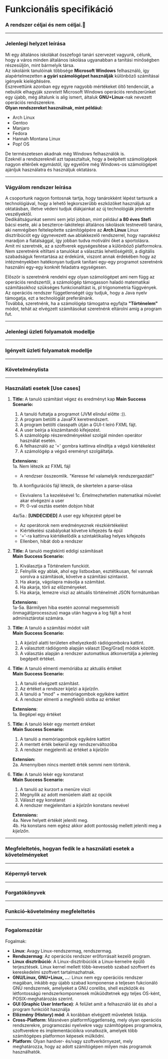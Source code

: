 # Funkcionális specifikáció  
### A rendszer céljai és nem céljai.

---

### Jelenlegi helyzet leírása
Mi egy általános iskolákat összefogó tanári szervezet vagyunk, célunk, hogy a város minden általános iskolása ugyanabban a tanítási minőségben részesüljön, mint bármelyik társa.       
Az iskoláink tanulóinak többsége **Microsoft Windows** felhasználó, így
alapértelmezetten **a gyári számológépet használják** különböző számításai igényeik kielégítésére.      
Észrevettünk azonban egy egyre nagyobb mértékeket öltő tendenciát, a nebulók
elhagyják _szeretett_ Microsoft Windows operációs rendszerünket egy újabb, még általunk is alig ismert, általuk __GNU+Linux__-nak nevezett operációs rendszerekre.       
__Olyan rendszereket használnak, mint például:__   
* Arch Linux
* Gentoo
* Manjaro
* Fedora
* Hannah Montana Linux
* Pop! OS    

De természetesen akadnak még Windows felhasználók is.   
Ezeknél a rendszereknél azt tapasztaltuk, hogy a beépített számológépek nagyon eltérőek egymástól, így egyelőre még Windows-os számológépet ajánljuk használatra és használjuk oktatásra.    

---

### Vágyálom rendszer leírása  
A csoportunk nagyon fontosnak tartja, hogy tanárokként lépést tartsunk a technológiával, hogy a lehető legkorszerűbb eszközöket használjuk az oktatásban, illetve védeni tudjuk diákjainkat az új technológiák jelentette veszélyektől.    
Dedikáltságunkat semmi sem jelzi jobban, mint például **a 80 éves Stefi** bácsi esete, aki a beszterce-lakótelepi általános iskolások testnevelő tanára, aki nemrégiben feltelepítette számítógépére az **Arch Linux** Linux disztribúciót egy úgynevezett ``dwm`` ablakkezelő rendszerrel, hogy naprakész maradjon a fiatalsággal, így jobban tudva motiválni őket a sportolásra.     
Amit mi szeretnék, az a szoftverek egységesítése a különböző platformokra. Nem szeretnénk eltiltani a tanulókat a választás lehetőségétől, a digitális szabadságuk fenntartása az érdekünk, viszont annak érdekében hogy az intézményekben hatékonyan tudjunk tanítani egy-egy programot szeretnénk használni egy-egy konkrét feladatra egységesen.  

Először is szeretnénk rendelni egy olyan számológépet ami nem függ az operációs rendszertől, a számológép támogasson haladó matematikai számításokhoz szükséges funkcionalitást is, pl trigonometria függvények. Az operációs rendszer függetlenségét úgy tudjuk, hogy a Java nyelv támogatja, ezt a technológiát preferálnánk.    
Továbbá, szeretnénk, ha a számológép támogatna egyfajta __"Történelem"__ módot, tehát az elvégzett számításokat szeretnénk eltárolni amíg a program fut.     

---

### Jelenlegi üzleti folyamatok modellje

---

### Igényelt üzleti folyamatok modellje

---

### Követelménylista

---

### Használati esetek [Use cases]
1. __Title:__  A tanuló számítást végez és eredményt kap
   __Main Success Scenario:__ 
    1. A tanuló futtatja a programot (JVM elindul előtte :)).
    2. A program betölti a JavaFX keretrendszert.
    3. A program betölti classpath útján a GUI-t leíró FXML fájt.
    4. A user beírja a kiszámítandó kifejezést.
    5. A számológép részeredményekkel szolgál minden operátor használat esetén.
    6. A felhasználó az '=' gombra kattinva elindítja a végső kiértékelést
    7. A számológép a végső ereményt szolgáltatja.               

    __Extensions:__   
    1a. Nem létezik az FXML fájl    
   * A rendzser összeomlik. "Keresse fel valamelyik rendszergazdát!"  

   1b. A konfigurációs fájl létezik, de sikertelen a parse-olása
   * Ekvivalens 1.a kezelésével
   1c. Értelmezhetetlen matematikai művelet akar elvégezni a user
   * Pl: 0-val osztás esetén dobjon hibát 

   4a/5a.: __[UNDECIDED]__ A user egy kifejezést gépel be
   * Az operátorok nem eredményeznek részkiértékelést
   * Kiértékelési szabályokat követve kifejezés fa épül
   * '='-ra kattinva kiértékelődik a szintaktikailag helyes kifejezés
   * Ellenben, hibát dob a rendszer


2. __Title:__  A tanuló megtekinti eddigi számításait  
   __Main Success Scenario:__     
   1. Kiválasztja a Történelem funckiót.
   2. Felnyílik egy ablak, ahol egy listboxban, esztétikusan, fel vannak sorolva a számítások, követve a számítási szintaxist.
   3. Ha akarja, vágolapra másolja a számítást.
   4. Ha akarja, törli az előzményeket.
   5. Ha akarja, lemezre viszi az aktuális történelmét JSON formátumban

   __Extensions:__   
   1a-5a. Bármilyen hiba esetén azonnal megsemmisíti önmagát(processzus) maga után hagyva a log fájlt a host adminisztárotai számára.   

3. __Title:__ A tanuló a számítási módot vált    
   __Main Success Scenario:__      
   1. A _kijelző_ alatti területen elhelyezkedő rádiógombokra kattint.
   2. A választott rádiógomb alapján választ [Deg/Grad] módok között.
   3. A választás alapján a rendszer automatikus átkonvertálja a jelenleg begépelt értéket.

4. __Title:__ A tanuló elmenti memóriába az aktuális értéket        
   __Main Success Scenario:__       
   1. A tanuló elvégzett számítást.
   2. Az értéket a rendszer kijelzi a _kijelzőn_.
   3. A tanuló a "mod" + memóriagombok egyikére kattint
   4. A rendszer elmenti a megfelelő slotba az értéket

   __Extensions__:    
   1a. Begépel egy értéket   

5. __Title:__ A tanuló lekér egy mentett értéket     
   __Main Success Scenario:__      
   1. A tanuló a memóriagombok egyikére kattint
   2. A mentett érték bekerül egy rendszerváltozóba
   3. A rendszer megjeleníti az értéket a _kijelzőn_

   __Extension:__    
   2a. Amennyiben nincs mentett érték semmi nem történik.   

6. __Title:__ A tanuló lekér egy konstanst   
   __Main Success Scenario:__    
   1. A tanuló az kurzort a menüre viszi
   2. Megnyílik az adott menüelem alatt az opciók
   3. Választ egy konstanst
   4. A rendszer megjelenítani a _kijelzőn_ konstans nevével

   __Extensions:__  
   4a. Neve helyett értékét jeleníti meg.   
   4b. Ha konstans nem egész akkor adott pontosság mellett jeleníti meg a _kijelzőn_.


---

### Megfeleltetés, hogyan fedik le a használati esetek a követelményeket

---

### Képernyő tervek

---

### Forgatókönyvek

---

### Funkció–követelmény megfeleltetés

---

### Fogalomszótár
Fogalmak:
* **Linux**: Avagy Linux-rendszermag, rendszermag.  
* **Rendszermag**: Az operációs rendszer erőforrásait kezelő program.
* **Linux disztribúció**: A Linux-disztribúciók a Linux-kernelre épülő terjesztések. Linux kernel mellett több-kevesebb szabad szoftvert és kereskedelmi szoftvert tartalmazhatnak.  
* **GNU/Linux, GNU+Linux, ...**: Linux nem egy operációs rendszer magában, inkább egy újabb szabad komponense a teljesen fukcionáló GNU rendszernek, amelyeket a GNU corelibs, shell eszközök és létfontosságú rendszerkomponensek műküödtetnek egy teljes OS-ként, POSIX-meghatározás szerint.
* **GUI (Graphic User Interface)**: A felület amit a felhasználó lát és ahol a program funkcióit használja
* **Előzmény (History) mód**: A korábban elvégzett műveletek listája.
* **Cross-Platform**: Másnéven platformfüggetlenség, mely olyan operációs rendszerekre, programozási nyelvekre vagy számítógépes programokra, szoftverekre és implementációikra vonatkozik, amelyek több számítógépes platformon képesek mülködni. 
* **Platform**: Olyan hardver- és/vagy szoftverkörnyezet, mely meghatározza, hogy az adott számítógépen milyen más programok használhatók.
